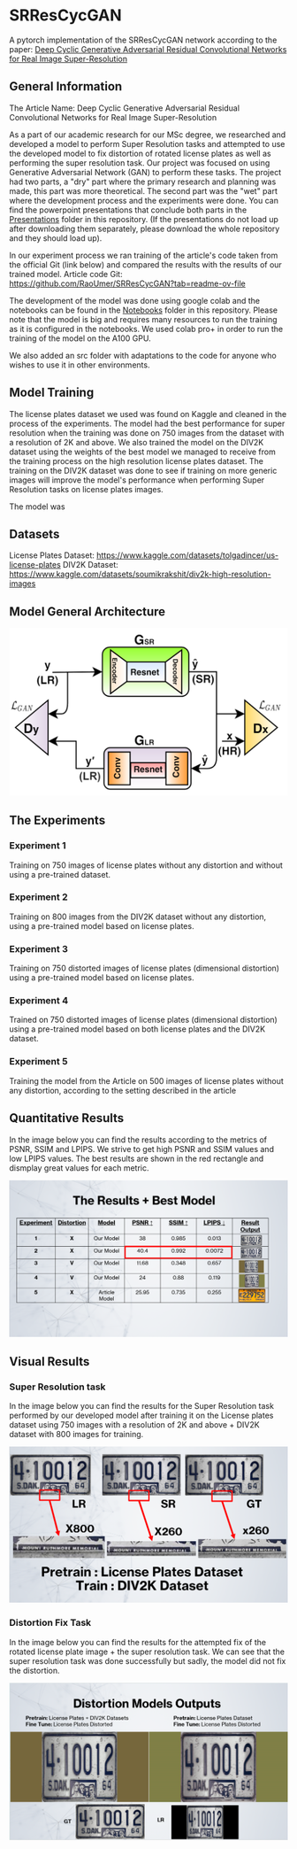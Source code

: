 # SRResCycGAN

A pytorch implementation of the SRResCycGAN network according to the paper: [Deep Cyclic Generative Adversarial Residual Convolutional Networks for Real Image Super-Resolution]([url](https://arxiv.org/abs/2009.03693))

## General Information
The Article Name: Deep Cyclic Generative Adversarial Residual Convolutional Networks for Real Image Super-Resolution

As a part of our academic research for our MSc degree, we researched and developed a model to perform Super Resolution tasks and attempted to use the developed model to fix distortion of rotated license plates as well as performing the super resolution task. 
Our project was focused on using Generative Adversarial Network (GAN) to perform these tasks. 
The project had two parts, a "dry" part where the primary research and planning was made, this part was more theoretical. The second part was the "wet" part where the development process and the experiments were done. 
You can find the powerpoint presentations that conclude both parts in the [Presentations](Presentations) folder in this repository. 
(If the presentations do not load up after downloading them separately, please download the whole repository and they should load up).

In our experiment process we ran training of the article's code taken from the official Git (link below) and compared the results with the results of our trained model. 
Article code Git: https://github.com/RaoUmer/SRResCycGAN?tab=readme-ov-file

The development of the model was done using google colab and the notebooks can be found in the [Notebooks](Notebooks) folder in this repository. 
Please note that the model is big and requires many resources to run the training as it is configured in the notebooks. We used colab pro+ in order to run the training of the model on the A100 GPU.

We also added an src folder with adaptations to the code for anyone who wishes to use it in other environments. 

## Model Training
The license plates dataset we used was found on Kaggle and cleaned in the process of the experiments. The model had the best performance for super resolution when the training was done on 750 images from the dataset with a resolution of 2K and above.
We also trained the model on the DIV2K dataset using the weights of the best model we managed to receive from the training process on the high resolution license plates dataset.
The training on the DIV2K dataset was done to see if training on more generic images will improve the model's performance when performing Super Resolution tasks on license plates images.

The model was 

## Datasets
License Plates Dataset: https://www.kaggle.com/datasets/tolgadincer/us-license-plates 
DIV2K Dataset: https://www.kaggle.com/datasets/soumikrakshit/div2k-high-resolution-images

## Model General Architecture
![Diagram illustrating a generative adversarial network with ResNet-based encoder-decoder structures for super-resolution and convolution layers, alongside discriminators for low resolution and high resolution inputs.](images/Architecture.png)

## The Experiments
### Experiment 1
Training on 750 images of license plates without any distortion and without using a pre-trained dataset.

### Experiment 2
Training on 800 images from the DIV2K dataset without any distortion, using a pre-trained model based on license plates.

### Experiment 3
Training on 750 distorted images of license plates (dimensional distortion) using a pre-trained model based on license plates.

### Experiment 4
Trained on 750 distorted images of license plates  (dimensional distortion) using a pre-trained model based on both license plates and the DIV2K dataset.

### Experiment 5
Training the model from the Article on 500 images of license plates without any distortion, according to the setting described in the article

## Quantitative Results
In the image below you can find the results according to the metrics of PSNR, SSIM and LPIPS. We strive to get high PSNR and SSIM values and low LPIPS values.
The best results are shown in the red rectangle and dismplay great values for each metric.

![A table presenting the differences of metric results per experiment.](images/Quantitative_Results.png)

## Visual Results
### Super Resolution task
In the image below you can find the results for the Super Resolution task performed by our developed model after training it on the License plates dataset using 750 images with a resolution of 2K and above + DIV2K dataset with 800 images for training.

![The visual results of the super resolution task on our trained model.](images/SR_Results.png)

### Distortion Fix Task
In the image below you can find the results for the attempted fix of the rotated license plate image + the super resolution task. We can see that the super resolution task was done successfully but sadly, the model did not fix the distortion. 

![The visual results of the super resolution task plus the distortion fix on our trained model.](images/SR_With_Distortion_Results.png)
